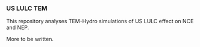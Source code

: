 ### US LULC TEM

This repository analyses TEM-Hydro simulations of US LULC effect on NCE and NEP. 

More to be written. 